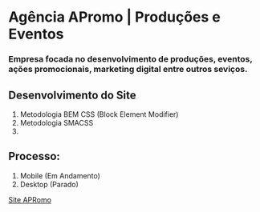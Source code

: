 # Agência APromo | Produções e Eventos

### Empresa focada no desenvolvimento de produções, eventos, ações promocionais, marketing digital entre outros seviços.

## Desenvolvimento do Site

1. Metodologia BEM CSS (Block Element Modifier)
2. Metodologia SMACSS
3. 


## Processo:
1. Mobile (Em Andamento)
2. Desktop (Parado)


[Site APRomo](https://jpmcavalcante.github.io/agenciaAPromo)

